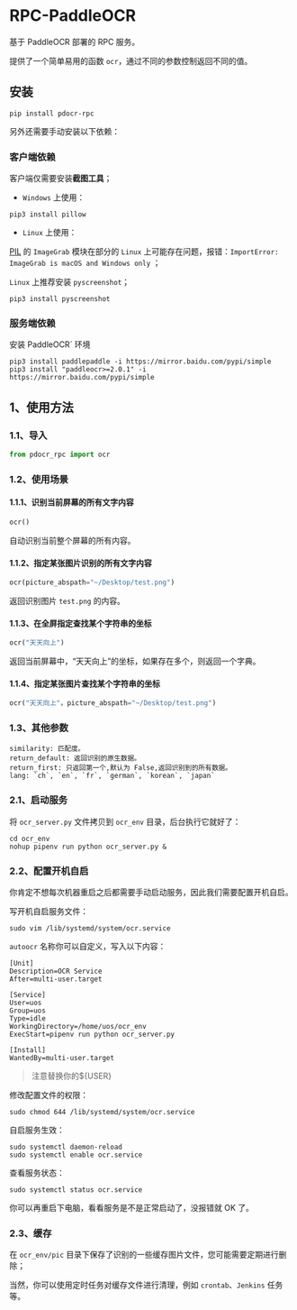 # RPC-PaddleOCR

基于 PaddleOCR 部署的 RPC 服务。

提供了一个简单易用的函数 `ocr`，通过不同的参数控制返回不同的值。

## 安装

```shell
pip install pdocr-rpc
```

另外还需要手动安装以下依赖：

### 客户端依赖

客户端仅需要安装**截图工具**；

- `Windows` 上使用：

```shell
pip3 install pillow
```

- `Linux` 上使用：

[PIL](https://en.wikipedia.org/wiki/Python_Imaging_Library) 的 `ImageGrab` 模块在部分的 `Linux` 上可能存在问题，报错：`ImportError: ImageGrab is macOS and Windows only` ；

`Linux` 上推荐安装 `pyscreenshot`；

```shell
pip3 install pyscreenshot
```

### 服务端依赖

安装 PaddleOCR` 环境

```
pip3 install paddlepaddle -i https://mirror.baidu.com/pypi/simple
pip3 install "paddleocr>=2.0.1" -i https://mirror.baidu.com/pypi/simple
```



## 1、使用方法

### 1.1、导入

```python
from pdocr_rpc import ocr
```

### 1.2、使用场景

#### 1.1.1、识别当前屏幕的所有文字内容

```python
ocr()
```

自动识别当前整个屏幕的所有内容。

#### 1.1.2、指定某张图片识别的所有文字内容

```python
ocr(picture_abspath="~/Desktop/test.png")
```

返回识别图片 `test.png` 的内容。 

#### 1.1.3、在全屏指定查找某个字符串的坐标

```python
ocr("天天向上")
```

返回当前屏幕中，“天天向上”的坐标，如果存在多个，则返回一个字典。

#### 1.1.4、指定某张图片查找某个字符串的坐标

```python
ocr("天天向上"，picture_abspath="~/Desktop/test.png")
```

### 1.3、其他参数

```shell
similarity: 匹配度。
return_default: 返回识别的原生数据。
return_first: 只返回第一个,默认为 False,返回识别到的所有数据。
lang: `ch`, `en`, `fr`, `german`, `korean`, `japan`
```

### 2.1、启动服务

将 `ocr_server.py` 文件拷贝到 `ocr_env` 目录，后台执行它就好了：

```
cd ocr_env
nohup pipenv run python ocr_server.py &
```

### 2.2、配置开机自启

你肯定不想每次机器重启之后都需要手动启动服务，因此我们需要配置开机自启。

写开机自启服务文件：

```
sudo vim /lib/systemd/system/ocr.service
```

`autoocr` 名称你可以自定义，写入以下内容：

```
[Unit]
Description=OCR Service
After=multi-user.target

[Service]
User=uos
Group=uos
Type=idle
WorkingDirectory=/home/uos/ocr_env
ExecStart=pipenv run python ocr_server.py

[Install]
WantedBy=multi-user.target
```

> 注意替换你的${USER}

修改配置文件的权限：

```
sudo chmod 644 /lib/systemd/system/ocr.service
```

自启服务生效：

```
sudo systemctl daemon-reload
sudo systemctl enable ocr.service
```

查看服务状态：

```
sudo systemctl status ocr.service
```

你可以再重启下电脑，看看服务是不是正常启动了，没报错就 OK 了。

### 2.3、缓存

在 `ocr_env/pic` 目录下保存了识别的一些缓存图片文件，您可能需要定期进行删除；

当然，你可以使用定时任务对缓存文件进行清理，例如 `crontab`、`Jenkins` 任务等。
